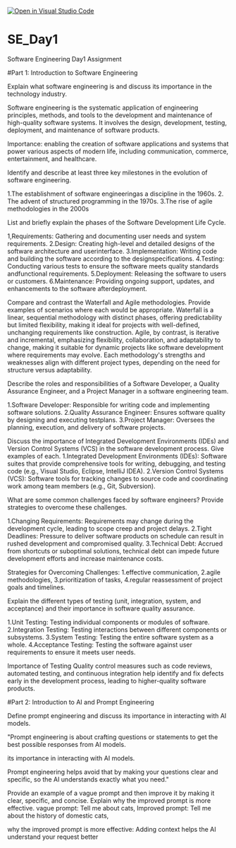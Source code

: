 [![Open in Visual Studio Code](https://classroom.github.com/assets/open-in-vscode-2e0aaae1b6195c2367325f4f02e2d04e9abb55f0b24a779b69b11b9e10269abc.svg)](https://classroom.github.com/online_ide?assignment_repo_id=15565814&assignment_repo_type=AssignmentRepo)
# SE_Day1
Software Engineering Day1 Assignment

#Part 1: Introduction to Software Engineering

Explain what software engineering is and discuss its importance in the technology industry.

Software engineering is the systematic application
of engineering principles, methods, and tools to the development and maintenance of
high-quality software systems. It involves the design, development, testing,
deployment, and maintenance of software products.

Importance:
enabling the creation of software applications and systems
that power various aspects of modern life, including communication, commerce,
entertainment, and healthcare.


Identify and describe at least three key milestones in the evolution of software engineering.

1.The establishment of software engineeringas a discipline in the 1960s. 
2. The advent of structured programming in the 1970s.
3.The rise of agile methodologies in the 2000s


List and briefly explain the phases of the Software Development Life Cycle.

1,Requirements: Gathering and documenting user needs and system requirements.
2.Design: Creating high-level and detailed designs of the software architecture and userinterface.
3.Implementation: Writing code and building the software according to the designspecifications.
4.Testing: Conducting various tests to ensure the software meets quality standards andfunctional requirements.
5.Deployment: Releasing the software to users or customers.
6.Maintenance: Providing ongoing support, updates, and enhancements to the software afterdeployment.



Compare and contrast the Waterfall and Agile methodologies. Provide examples of scenarios where each would be appropriate.
Waterfall is a linear, sequential methodology with distinct phases, offering predictability but limited flexibility, making it ideal for 
projects with well-defined, unchanging requirements like construction. 
Agile, by contrast, is iterative and incremental, emphasizing flexibility, collaboration, and adaptability to change, making it suitable 
for dynamic projects like software development where requirements may evolve.
Each methodology's strengths and weaknesses align with different project types, depending on the need for structure versus adaptability.

Describe the roles and responsibilities of a Software Developer, a Quality Assurance Engineer, and a Project Manager in a software engineering team.

1.Software Developer: Responsible for writing code and implementing software solutions.
2.Quality Assurance Engineer: Ensures software quality by designing and executing testplans.
3.Project Manager: Oversees the planning, execution, and delivery of software projects.
 


Discuss the importance of Integrated Development Environments (IDEs) and Version Control Systems (VCS) in the software development process. Give examples of each.
1.Integrated Development Environments (IDEs): Software suites that provide
comprehensive tools for writing, debugging, and testing code (e.g., Visual Studio, Eclipse,
IntelliJ IDEA).
2.Version Control Systems (VCS): Software tools for tracking changes to source code and
coordinating work among team members (e.g., Git, Subversion).



What are some common challenges faced by software engineers? Provide strategies to overcome these challenges.

1.Changing Requirements: Requirements may change during the development cycle,
leading to scope creep and project delays.
2.Tight Deadlines: Pressure to deliver software products on schedule can result in rushed
development and compromised quality.
3.Technical Debt: Accrued from shortcuts or suboptimal solutions, technical debt can
impede future development efforts and increase maintenance costs.

Strategies for Overcoming Challenges: 
1.effective communication,
2.agile methodologies, 
3.prioritization of tasks, 
4.regular reassessment of project goals and timelines.


Explain the different types of testing (unit, integration, system, and acceptance) and their importance in software quality assurance.

1.Unit Testing: Testing individual components or modules of software.
2.Integration Testing: Testing interactions between different components or subsystems.
3.System Testing: Testing the entire software system as a whole.
4.Acceptance Testing: Testing the software against user requirements to ensure it meets user
needs.

Importance of Testing
Quality control measures such as code reviews, automated
testing, and continuous integration help identify and fix defects early in the development
process, leading to higher-quality software products.


#Part 2: Introduction to AI and Prompt Engineering


Define prompt engineering and discuss its importance in interacting with AI models.

"Prompt engineering is about crafting questions or statements to get the best possible responses from AI
models. 

 its importance in interacting with AI models.

Prompt engineering helps avoid that by making your questions clear and specific, so the AI understands exactly
what you need."

Provide an example of a vague prompt and then improve it by making it clear, specific, and concise. Explain why the improved prompt is more effective.
vague prompt:
Tell me about cats,
Improved prompt:
Tell me about the history of domestic cats,

why the improved prompt is more effective:
Adding context helps the AI understand your request
better



